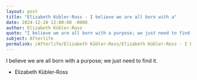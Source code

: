 ```yaml
---
layout: post
title: "Elizabeth Kübler-Ross - I believe we are all born with a"
date: 2024-12-28 12:00:00 -0000
author: Elizabeth Kübler-Ross
quote: "I believe we are all born with a purpose; we just need to find it."
subject: Afterlife
permalink: /Afterlife/Elizabeth Kübler-Ross/Elizabeth Kübler-Ross - I believe we are all born with a
---
```


I believe we are all born with a purpose; we just need to find it.

- Elizabeth Kübler-Ross
